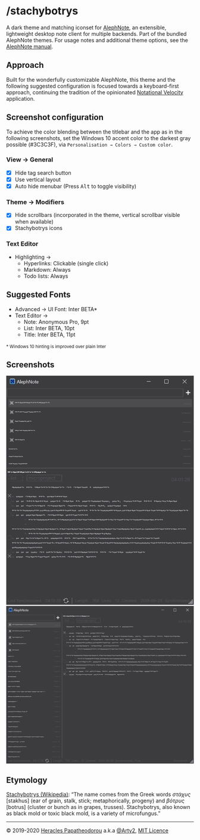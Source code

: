 # /stachybotrys

A dark theme and matching iconset for [AlephNote](https://mikescher.github.io/AlephNote/), an extensible, lightweight desktop note client for multiple backends. Part of the bundled AlephNote themes. For usage notes and additional theme options, see the [AlephNote manual](https://github.com/Mikescher/AlephNote/wiki/Themeing).


## Approach

Built for the wonderfully customizable AlephNote, this theme and the following suggested configuration is focused towards a keyboard-first approach, continuing the tradition of the opinionated [Notational Velocity](http://notational.net/) application.


## Screenshot configuration

To achieve the color blending between the titlebar and the app as in the following screenshots, set the Windows 10 accent color to the darkest gray possible (#3C3C3F), via `Personalisation → Colors → Custom color`.

### View → General

- [x] Hide tag search button
- [x] Use vertical layout
- [x] Auto hide menubar (Press <kbd>Alt</kbd> to toggle visibility)

### Theme → Modifiers

- [x] Hide scrollbars (incorporated in the theme, vertical scrollbar visible when available)
- [x] Stachybotrys icons

### Text Editor

- Highlighting →
    + Hyperlinks: Clickable (single click)
    + Markdown: Always
    + Todo lists: Always


## Suggested Fonts

- Advanced → UI Font: Inter BETA*
- Text Editor →
    + Note: Anonymous Pro, 9pt
    + List: Inter BETA, 10pt
    + Title: Inter BETA, 11pt

<small>* Windows 10 hinting is improved over plain Inter</small>


## Screenshots

![Screenshot of Alephnote with the Stachybotrys theme](./screenshots/stachybotrys_screenshot_01.png)
![Screenshot of Alephnote with the Stachybotrys theme](./screenshots/stachybotrys_screenshot_02.png)


## Etymology

[Stachybotrys (Wikipedia)](https://en.wikipedia.org/wiki/Stachybotrys): “The name comes from the Greek words *στάχυς* [stakhus] (ear of grain, stalk, stick; metaphorically, progeny) and *βότρυς* [botrus] (cluster or bunch as in grapes, trusses). Stachybotrys, also known as black mold or toxic black mold, is a variety of microfungus.”

---

© 2019-2020 [Heracles Papatheodorou](http://heracl.es) a.k.a [@Arty2](https://www.twitter.com/Arty2), [MIT Licence](LICENCE.txt)